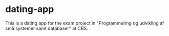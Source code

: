 # dating-app

This is a dating app for the exam project in "Programmering og udvikling af små systemer samt databaser" at CBS. 